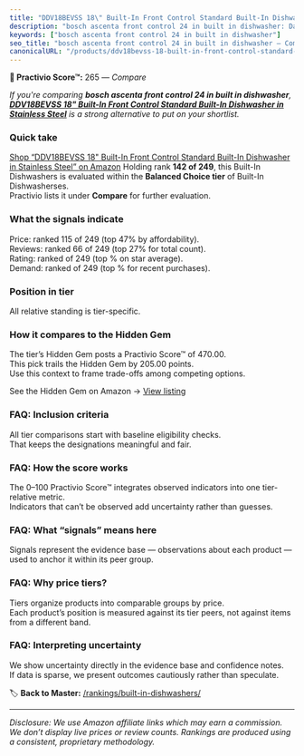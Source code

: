 ```yaml
---
title: "DDV18BEVSS 18\" Built-In Front Control Standard Built-In Dishwasher in Stainless Steel"
description: "bosch ascenta front control 24 in built in dishwasher: Data-driven ranking using the Practivio Score™. Positioned by quality, value, demand, findability, momen…"
keywords: ["bosch ascenta front control 24 in built in dishwasher"]
seo_title: "bosch ascenta front control 24 in built in dishwasher — Compare (2025)"
canonicalURL: "/products/ddv18bevss-18-built-in-front-control-standard-built-in-dishwasher-in-stainless-steel-B0D936XLVR/"
---
```


**🛒 Practivio Score™:** 265 — _Compare_


*If you're comparing **bosch ascenta front control 24 in built in dishwasher**, **[DDV18BEVSS 18" Built-In Front Control Standard Built-In Dishwasher in Stainless Steel](https://www.amazon.com/dp/B0D936XLVR?tag=practivio-20)** is a strong alternative to put on your shortlist.*
### Quick take
[Shop “DDV18BEVSS 18" Built-In Front Control Standard Built-In Dishwasher in Stainless Steel” on Amazon](https://www.amazon.com/dp/B0D936XLVR?tag=practivio-20)
Holding rank **142 of 249**, this Built-In Dishwashers is evaluated within the **Balanced Choice tier** of Built-In Dishwasherses.  
Practivio lists it under **Compare** for further evaluation.

### What the signals indicate
Price: ranked 115 of 249 (top 47% by affordability).  
Reviews: ranked 66 of 249 (top 27% for total count).  
Rating: ranked  of 249 (top % on star average).  
Demand: ranked  of 249 (top % for recent purchases).

### Position in tier
All relative standing is tier-specific.

### How it compares to the Hidden Gem
The tier’s Hidden Gem posts a Practivio Score™ of 470.00.  
This pick trails the Hidden Gem by 205.00 points.  
Use this context to frame trade-offs among competing options.  

See the Hidden Gem on Amazon → [View listing](https://www.amazon.com/dp/B01MQGDIAR?tag=practivio-20)

### FAQ: Inclusion criteria
All tier comparisons start with baseline eligibility checks.  
That keeps the designations meaningful and fair.

### FAQ: How the score works
The 0–100 Practivio Score™ integrates observed indicators into one tier-relative metric.  
Indicators that can’t be observed add uncertainty rather than guesses.

### FAQ: What “signals” means here
Signals represent the evidence base — observations about each product — used to anchor it within its peer group.

### FAQ: Why price tiers?
Tiers organize products into comparable groups by price.  
Each product’s position is measured against its tier peers, not against items from a different band.

### FAQ: Interpreting uncertainty
We show uncertainty directly in the evidence base and confidence notes.  
If data is sparse, we present outcomes cautiously rather than speculate.

<!-- Missing template for Compare/CompareWithinPriceClass -->


🏷️ **Back to Master:** [/rankings/built-in-dishwashers/](/rankings/built-in-dishwashers/)

---
_Disclosure: We use Amazon affiliate links which may earn a commission. We don’t display live prices or review counts. Rankings are produced using a consistent, proprietary methodology._
